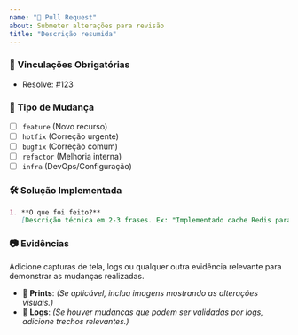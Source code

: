 ```yaml
---
name: "📌 Pull Request"
about: Submeter alterações para revisão
title: "Descrição resumida"
---
```


### 🔗 **Vinculações Obrigatórias**
- Resolve: #123 

### 📌 **Tipo de Mudança**
- [ ] `feature` (Novo recurso)
- [ ] `hotfix` (Correção urgente)
- [ ] `bugfix` (Correção comum)
- [ ] `refactor` (Melhoria interna)
- [ ] `infra` (DevOps/Configuração)

### 🛠️ **Solução Implementada**
```markdown
1. **O que foi feito?**  
   [Descrição técnica em 2-3 frases. Ex: "Implementado cache Redis para consultas frequentes"]
```

### 📷 **Evidências**
Adicione capturas de tela, logs ou qualquer outra evidência relevante para demonstrar as mudanças realizadas.

- 📸 **Prints**: _(Se aplicável, inclua imagens mostrando as alterações visuais.)_
- 📜 **Logs**: _(Se houver mudanças que podem ser validadas por logs, adicione trechos relevantes.)_